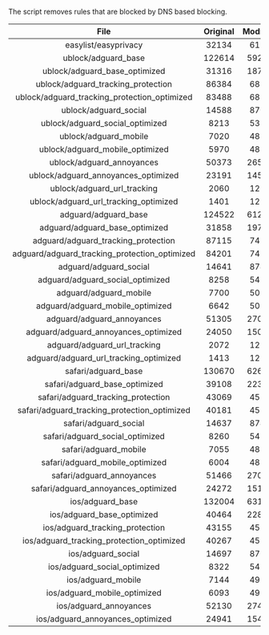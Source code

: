 The script removes rules that are blocked by DNS based blocking.


| File | Original | Modified |
|:----:|:-----:|:-----:|
| easylist/easyprivacy | 32134 | 6196 |
| ublock/adguard_base | 122614 | 59239 |
| ublock/adguard_base_optimized | 31316 | 18787 |
| ublock/adguard_tracking_protection | 86384 | 6822 |
| ublock/adguard_tracking_protection_optimized | 83488 | 6822 |
| ublock/adguard_social | 14588 | 8704 |
| ublock/adguard_social_optimized | 8213 | 5394 |
| ublock/adguard_mobile | 7020 | 4837 |
| ublock/adguard_mobile_optimized | 5970 | 4837 |
| ublock/adguard_annoyances | 50373 | 26503 |
| ublock/adguard_annoyances_optimized | 23191 | 14514 |
| ublock/adguard_url_tracking | 2060 | 1219 |
| ublock/adguard_url_tracking_optimized | 1401 | 1219 |
| adguard/adguard_base | 124522 | 61241 |
| adguard/adguard_base_optimized | 31858 | 19779 |
| adguard/adguard_tracking_protection | 87115 | 7499 |
| adguard/adguard_tracking_protection_optimized | 84201 | 7499 |
| adguard/adguard_social | 14641 | 8747 |
| adguard/adguard_social_optimized | 8258 | 5433 |
| adguard/adguard_mobile | 7700 | 5016 |
| adguard/adguard_mobile_optimized | 6642 | 5016 |
| adguard/adguard_annoyances | 51305 | 27022 |
| adguard/adguard_annoyances_optimized | 24050 | 15026 |
| adguard/adguard_url_tracking | 2072 | 1229 |
| adguard/adguard_url_tracking_optimized | 1413 | 1229 |
| safari/adguard_base | 130670 | 62681 |
| safari/adguard_base_optimized | 39108 | 22350 |
| safari/adguard_tracking_protection | 43069 | 4583 |
| safari/adguard_tracking_protection_optimized | 40181 | 4583 |
| safari/adguard_social | 14637 | 8742 |
| safari/adguard_social_optimized | 8260 | 5431 |
| safari/adguard_mobile | 7055 | 4876 |
| safari/adguard_mobile_optimized | 6004 | 4876 |
| safari/adguard_annoyances | 51466 | 27089 |
| safari/adguard_annoyances_optimized | 24272 | 15108 |
| ios/adguard_base | 132004 | 63198 |
| ios/adguard_base_optimized | 40464 | 22875 |
| ios/adguard_tracking_protection | 43155 | 4591 |
| ios/adguard_tracking_protection_optimized | 40267 | 4591 |
| ios/adguard_social | 14697 | 8762 |
| ios/adguard_social_optimized | 8322 | 5452 |
| ios/adguard_mobile | 7144 | 4915 |
| ios/adguard_mobile_optimized | 6093 | 4915 |
| ios/adguard_annoyances | 52130 | 27412 |
| ios/adguard_annoyances_optimized | 24941 | 15430 |
